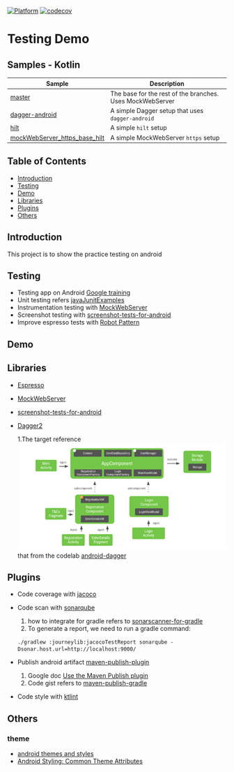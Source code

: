 [![Platform](https://img.shields.io/badge/platform-android-brightgreen)](https://developer.android.com/reference)
[![codecov](https://codecov.io/gh/androidle/testing-demo/branch/main/graph/badge.svg?token=P3QA72T8FB)](https://codecov.io/gh/androidle/testing-demo)
# Testing Demo

## Samples - Kotlin
|     Sample     | Description |
| ------------- | ------------- |
| [master](https://github.com/androidle/testing-demo/tree/main) | The base for the rest of the branches.<br/>Uses MockWebServer |
| [dagger-android](https://github.com/androidle/testing-demo/tree/dagger-android) | A simple Dagger setup that uses `dagger-android`|
| [hilt](https://github.com/androidle/testing-demo/tree/hilt) | A simple  `hilt` setup |
| [mockWebServer_https_base_hilt](https://github.com/androidle/testing-demo/tree/mockWebServer_https) | A simple MockWebServer `https` setup |

## Table of Contents

- [Introduction](#introduction)
- [Testing](#testing)
- [Demo](#demo)
- [Libraries](#Libraries)
- [Plugins](#Plugins)
- [Others](#Others)

## Introduction

This project is to show the practice testing on android

## Testing

* Testing app on Android [Google training](https://developer.android.com/training/testing)
* Unit testing refers [javaJunitExamples](http://www.javabyexamples.com/tag/junit)
* Instrumentation testing
  with [MockWebServer](https://github.com/square/okhttp/tree/master/mockwebserver)
* Screenshot testing
  with [screenshot-tests-for-android](https://github.com/facebook/screenshot-tests-for-android)
* Improve espresso tests
  with [Robot Pattern](https://academy.realm.io/posts/kau-jake-wharton-testing-robots)

## Demo

## Libraries

- [Espresso](https://developer.android.com/training/testing/espresso)
- [MockWebServer](https://github.com/square/okhttp/tree/master/mockwebserver)
- [screenshot-tests-for-android](https://github.com/facebook/screenshot-tests-for-android)
- [Dagger2](https://dagger.dev/)
  
  1.The target reference ![App dependency diagram](dagger-dependency-diagram.png) that from the
  codelab [android-dagger](https://developer.android.com/codelabs/android-dagger)
  
## Plugins

* Code coverage with [jacoco](https://github.com/jacoco/jacoco)
* Code scan with [sonarqube](https://github.com/SonarSource/sonar-scanning-examples)

    1. how to integrate for gradle refers
       to [sonarscanner-for-gradle](https://docs.sonarqube.org/latest/analysis/scan/sonarscanner-for-gradle/)
    2. To generate a report, we need to run a gradle command:
  ```
  ./gradlew :journeylib:jacocoTestReport sonarqube -Dsonar.host.url=http://localhost:9000/
  ```
* Publish android
  artifact [maven-publish-plugin](https://docs.gradle.org/current/userguide/publishing_maven.html)

    1. Google
       doc [Use the Maven Publish plugin](https://developer.android.com/studio/build/maven-publish-plugin)
    2. Code gist refers
       to [maven-publish-gradle](https://gist.github.com/Robyer/a6578e60127418b380ca133a1291f017)

* Code style with [ktlint](https://ktlint.github.io/)

## Others

### theme

- [android themes and styles](https://developer.android.com/guide/topics/ui/look-and-feel/themes)
- [Android Styling: Common Theme Attributes](https://medium.com/androiddevelopers/android-styling-common-theme-attributes-8f7c50c9eaba)
